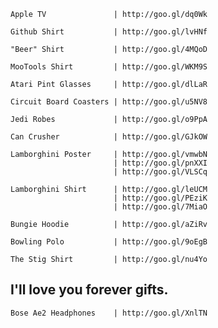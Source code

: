     Apple TV               | http://goo.gl/dq0Wk
    
    Github Shirt           | http://goo.gl/lvHNf
    
    "Beer" Shirt           | http://goo.gl/4MQoD
    
    MooTools Shirt         | http://goo.gl/WKM9S
    
    Atari Pint Glasses     | http://goo.gl/dlLaR
    
    Circuit Board Coasters | http://goo.gl/u5NV8
    
    Jedi Robes             | http://goo.gl/o9PpA
    
    Can Crusher            | http://goo.gl/GJkOW
    
    Lamborghini Poster     | http://goo.gl/vmwbN
                           | http://goo.gl/pnXXI
                           | http://goo.gl/VLSCq
    
    Lamborghini Shirt      | http://goo.gl/leUCM
                           | http://goo.gl/PEziK
                           | http://goo.gl/7MiaO

    Bungie Hoodie          | http://goo.gl/aZiRv

    Bowling Polo           | http://goo.gl/9oEgB
    
    The Stig Shirt         | http://goo.gl/nu4Yo

## I'll love you forever gifts.
    
    Bose Ae2 Headphones    | http://goo.gl/XnlTN